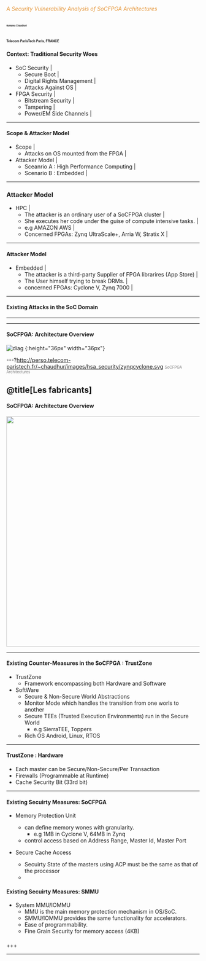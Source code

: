 


<!-- .slide: class="center" -->
###### <span style="color:#e49436">A Security Vulnerability Analysis of SoCFPGA Architectures</span>

<span style="font-family:Helvetica Neue; color blue;font-size:0.4em;font-weight:bold"> Sumanta Chaudhuri </b></span>

<span style="font-family:Helvetica Neue; color blue;font-size:0.4em;font-weight:bold"> Telecom ParisTech </b></span>
<span style="font-family:Helvetica Neue; color blue;font-size:0.4em; font-weight:bold"> Paris, FRANCE  </b></span> 
---
#### Context: Traditional Security Woes

- SoC Security |
	- Secure Boot |
	- Digital Rights Management |
	- Attacks Against OS |
- FPGA Security |
	- Bitstream Security |
	- Tampering |
	- Power/EM Side Channels |
---
#### Scope & Attacker Model 
- Scope |
	- Attacks on OS mounted from the FPGA  |
- Attacker Model |
	- Sceanrio A : High Performance Computing |
	- Scenario B : Embedded |
---
### Attacker Model
- HPC |
	- The attacker is an ordinary user of a SoCFPGA cluster |
	- She executes her code under the guise of compute intensive tasks. |
	- e.g AMAZON AWS |
	- Concerned FPGAs: Zynq UltraScale+, Arria W, Stratix X |

---
#### Attacker Model
- Embedded |
	- The attacker is a third-party Supplier  of FPGA librarires (App Store) |
	- The User himself trying to break DRMs. |
	- concerned FPGAs: Cyclone V, Zynq 7000 |
---
#### Existing Attacks in the SoC Domain

---
<!---
#### SoCFPGA: Architecture Overview
<img src="http://perso.telecom-paristech.fr/~chaudhur/images/hsa_security/zynqcyclone.png" width="600"/>
-->
---
#### SoCFPGA: Architecture Overview
![diag](http://perso.telecom-paristech.fr/~chaudhur/images/hsa_security/zynqcyclone.svg) {:height="36px" width="36px"}

<!--only inline/background images  work in pdf export -->
---?http://perso.telecom-paristech.fr/~chaudhur/images/hsa_security/zynqcyclone.svg 
<span style="color:gray; font-size:0.7em">SoCFPGA Architectures<b></b></span>

@title[Les fabricants]
---
#### SoCFPGA: Architecture Overview
<img src="http://perso.telecom-paristech.fr/~chaudhur/images/hsa_security/zynqcyclone.svg" width="600"/> 

---
#### Existing Counter-Measures in the SoCFPGA : TrustZone
- TrustZone
	- Framework encompassing both Hardware and Software
- SoftWare
	- Secure & Non-Secure World Abstractions
	- Monitor Mode which handles the transition from one worls to another
	- Secure TEEs (Trusted Execution Environments) run in the Secure World
		- e.g SierraTEE, Toppers
	- Rich OS Android, Linux, RTOS
---
#### TrustZone : Hardware
-	Each master can be Secure/Non-Secure/Per Transaction
-	Firewalls (Programmable at Runtime)
-	Cache Security Bit (33rd bit)

---

#### Existing Secuirty Measures: SoCFPGA

- Memory Protection Unit
	- can define memory wones with granularity.
		- e.g 1MB in Cyclone V, 64MB in Zynq
	- control access based on Address Range, Master Id, Master Port

- Secure Cache Access
	- Secuirty State of the masters using ACP must be the same as that of the processor
	- 

#### Existing Secuirty Measures: SMMU
- System MMU/IOMMU 
	- MMU is the main memory protection mechanism in OS/SoC.
	- SMMU/IOMMU provides the same functionality for accelerators.
	- Ease of programmability.
	- Fine Grain Security for memory access (4KB)
#### 


+++


---
